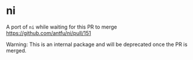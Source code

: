 # ni

A port of `ni` while waiting for this PR to merge https://github.com/antfu/ni/pull/151

Warning: This is an internal package and will be deprecated once the PR is merged.
